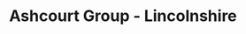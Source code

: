---
title: "Ashcourt Group - Lincolnshire"
url: /grimsby/ashcourt-group-lincolnshire/
shop: tools
---